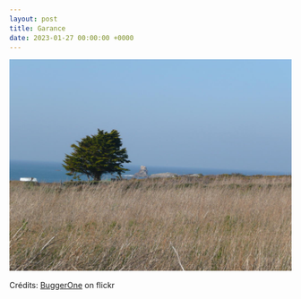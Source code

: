 ```yaml
---
layout: post
title: Garance
date: 2023-01-27 00:00:00 +0000
---
```


![Garance](/images/2023-01-27.jpg)

Crédits: [BuggerOne](https://www.flickr.com/people/24405432@N00/) on flickr
